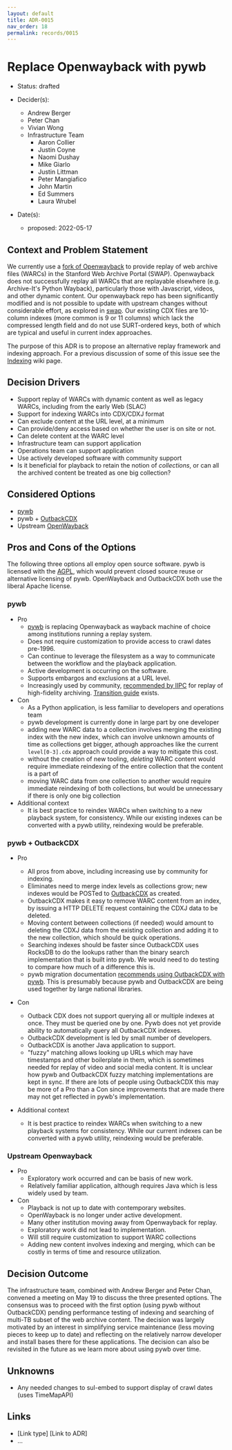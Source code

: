 ```yaml
---
layout: default
title: ADR-0015
nav_order: 18
permalink: records/0015
---
```

# Replace Openwayback with pywb

* Status: drafted <!-- required -->
* Decider(s): <!-- required -->
  * Andrew Berger
  * Peter Chan
  * Vivian Wong
  * Infrastructure Team
    * Aaron Collier
    * Justin Coyne
    * Naomi Dushay
    * Mike Giarlo
    * Justin Littman
    * Peter Mangiafico
    * John Martin
    * Ed Summers
    * Laura Wrubel

* Date(s): <!-- required -->
  * proposed: 2022-05-17

## Context and Problem Statement <!-- required -->

We currently use a [fork of Openwayback](https://github.com/sul-dlss/openwayback) to provide replay of web archive files (WARCs) in the Stanford Web Archive Portal (SWAP). Openwayback does not successfully replay all WARCs that are replayable elsewhere (e.g. Archive-It's Python Wayback), particularly those with Javascript, videos, and other dynamic content.  Our openwayback repo has been significantly modified and is not possible to update with upstream changes without considerable effort, as explored in [swap](https://github.com/sul-dlss/swap). Our existing CDX files are 10-column indexes (more common is 9 or 11 columns) which lack the compressed length field and do not use SURT-ordered keys, both of which are typical and useful in current index approaches.

The purpose of this ADR is to propose an alternative replay framework and indexing approach. For a previous discussion of some of this issue see the [Indexing](https://github.com/sul-dlss/web-archiving/wiki/Indexing) wiki page.

## Decision Drivers <!-- optional -->

* Support replay of WARCs with dynamic content as well as legacy WARCs, including from the early Web (SLAC)
* Support for indexing WARCs into CDX/CDXJ format
* Can exclude content at the URL level, at a minimum
* Can provide/deny access based on whether the user is on site or not.
* Can delete content at the WARC level
* Infrastructure team can support application
* Operations team can support application
* Use actively developed software with community support
* Is it beneficial for playback to retain the notion of *collections*, or can all the archived content be treated as one big collection?

## Considered Options <!-- required -->

* [pywb](https://github.com/Webrecorder/pywb)
* pywb + [OutbackCDX](https://github.com/nla/outbackcdx)
* Upstream [OpenWayback](https://github.com/iipc/openwayback)

## Pros and Cons of the Options

The following three options all employ open source software. pywb is licensed with the [AGPL](https://en.wikipedia.org/wiki/GNU_Affero_General_Public_License), which would prevent closed source reuse or alternative licensing of pywb. OpenWayback and OutbackCDX both use the liberal Apache license.

### pywb

* Pro
  * [pywb](https://github.com/webrecorder/pywb) is replacing Openwayback as wayback machine of choice among institutions running a replay system.
  * Does not require customization to provide access to crawl dates pre-1996.
  * Can continue to leverage the filesystem as a way to communicate between the workflow and the playback application.
  * Active development is occurring on the software.
  * Supports embargos and exclusions at a URL level.
  * Increasingly used by community, [recommended by IIPC](https://netpreserveblog.wordpress.com/2020/12/16/openwayback-to-pywb-transition-guide/) for replay of high-fidelity archiving. [Transition guide](https://pywb.readthedocs.io/en/latest/manual/owb-transition.html) exists.
* Con
  * As a Python application, is less familiar to developers and operations team
  * pywb development is currently done in large part by one developer
  * adding new WARC data to a collection involves merging the existing index with the new index, which can involve unknown amounts of time as collections get bigger, athough approaches like the current `level[0-3].cdx` approach could provide a way to mitigate this cost.
  * without the creation of new tooling, *deleting* WARC content would require immediate reindexing of the entire collection that the content is a part of
  * moving WARC data from one collection to another would require immediate reindexing of both collections, but would be unnecessary if there is only one big collection
* Additional context
  * It is best practice to reindex WARCs when switching to a new playback system, for consistency. While our existing indexes can be converted with a pywb utility, reindexing would be preferable.

### pywb + OutbackCDX

* Pro
  * All pros from above, including increasing use by community for indexing.
  * Eliminates need to merge index levels as collections grow; new indexes would be POSTed to [OutbackCDX](https://github.com/nla/outbackcdx) as created.
  * OutbackCDX makes it easy to remove WARC content from an index, by issuing a HTTP DELETE request containing the CDXJ data to be deleted.
  * Moving content between collections (if needed) would amount to deleting the CDXJ data from the existing collection and adding it to the new collection, which should be quick operations.
  * Searching indexes should be faster since OutbackCDX uses RocksDB to do the lookups rather than the binary search implementation that is built into pywb. We would need to do testing to compare how much of a difference this is.
  * pywb migration documentation [recommends using OutbackCDX with pywb](https://pywb.readthedocs.io/en/latest/manual/owb-transition.html?highlight=outbackcdx#openwayback-transition-guide). This is presumably because pywb and OutbackCDX are being used together by large national libraries.

* Con
  * Outback CDX does not support querying all or multiple indexes at once. They must be queried one by one. Pywb does not yet provide ability to automatically query all OutbackCDX indexes.
  * OutbackCDX development is led by small number of developers.
  * OutbackCDX is another Java application to support.
  * "fuzzy" matching allows looking up URLs which may have timestamps and other boilerplate in them, which is sometimes needed for replay of video and social media content. It is unclear how pywb and OutbackCDX fuzzy matching implementations are kept in sync. If there are lots of people using OutbackCDX this may be more of a Pro than a Con since improvements that are made there may not get reflected in pywb's implementation.

* Additional context
  * It is best practice to reindex WARCs when switching to a new playback systems for consistency. While our current indexes can be converted with a pywb utility, reindexing would be preferable.

### Upstream Openwayback

* Pro
  * Exploratory work occurred and can be basis of new work.
  * Relatively familiar application, although requires Java which is less widely used by team.
* Con
  * Playback is not up to date with contemporary websites.
  * OpenWayback is no longer under active development.
  * Many other institution moving away from Openwayback for replay.
  * Exploratory work did not lead to implementation.
  * Will still require customization to support WARC collections
  * Adding new content involves indexing and merging, which can be costly in terms of time and resource utilization.

## Decision Outcome <!-- required -->

The infrastructure team, combined with Andrew Berger and Peter Chan, convened a meeting on May 19 to discuss the three presented options. The consensus was to proceed with the first option (using pywb without OutbackCDX) pending performance testing of indexing and searching of multi-TB subset of the web archive content. The decision was largely motivated by an interest in simplifying service maintenance (less moving pieces to keep up to date) and reflecting on the relatively narrow developer and install bases there for these applications. The decision can also be revisited in the future as we learn more about using pywb over time.

## Unknowns

* Any needed changes to sul-embed to support display of crawl dates (uses TimeMapAPI)

## Links <!-- optional -->

* [Link type] [Link to ADR] <!-- example: Refined by [ADR-0005](0005-example.md) -->
* ... <!-- numbers of links can vary -->
